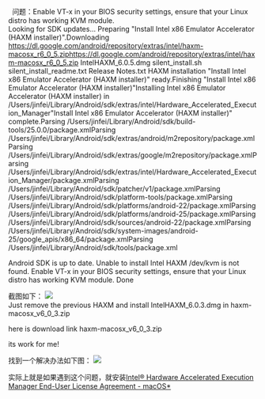 


<a name="vtx" id="vtx">&nbsp;</a>
问题：Enable VT-x in your BIOS security settings, ensure that your Linux distro has working KVM module.  
Looking for SDK updates...
Preparing "Install Intel x86 Emulator Accelerator (HAXM installer)".Downloading https://dl.google.com/android/repository/extras/intel/haxm-macosx_r6_0_5.ziphttps://dl.google.com/android/repository/extras/intel/haxm-macosx_r6_0_5.zip
IntelHAXM_6.0.5.dmg
silent_install.sh
silent_install_readme.txt
Release Notes.txt
HAXM installation
"Install Intel x86 Emulator Accelerator (HAXM installer)" ready.Finishing "Install Intel x86 Emulator Accelerator (HAXM installer)"Installing Intel x86 Emulator Accelerator (HAXM installer) in /Users/jinfei/Library/Android/sdk/extras/intel/Hardware_Accelerated_Execution_Manager"Install Intel x86 Emulator Accelerator (HAXM installer)" complete.Parsing /Users/jinfei/Library/Android/sdk/build-tools/25.0.0/package.xmlParsing /Users/jinfei/Library/Android/sdk/extras/android/m2repository/package.xmlParsing /Users/jinfei/Library/Android/sdk/extras/google/m2repository/package.xmlParsing /Users/jinfei/Library/Android/sdk/extras/intel/Hardware_Accelerated_Execution_Manager/package.xmlParsing /Users/jinfei/Library/Android/sdk/patcher/v1/package.xmlParsing /Users/jinfei/Library/Android/sdk/platform-tools/package.xmlParsing /Users/jinfei/Library/Android/sdk/platforms/android-22/package.xmlParsing /Users/jinfei/Library/Android/sdk/platforms/android-25/package.xmlParsing /Users/jinfei/Library/Android/sdk/sources/android-22/package.xmlParsing /Users/jinfei/Library/Android/sdk/system-images/android-25/google_apis/x86_64/package.xmlParsing /Users/jinfei/Library/Android/sdk/tools/package.xml

Android SDK is up to date.
Unable to install Intel HAXM
/dev/kvm is not found.
Enable VT-x in your BIOS security settings, ensure that your Linux distro has working KVM module.
Done

截图如下：
![](http://image.bgenius.cn/jinfei/github/developer-tools/Screen%20Shot%202017-01-10%20at%202.18.05%20AM.png)  
Just remove the previous HAXM and install IntelHAXM_6.0.3.dmg in haxm-macosx_v6_0_3.zip

here is download link haxm-macosx_v6_0_3.zip

its work for me!


找到一个解决办法如下图：
![](http://image.bgenius.cn/jinfei/github/developer-tools/Screen%20Shot%202017-01-10%20at%202.19.12%20AM.png)

实际上就是如果遇到这个问题，就安装[Intel® Hardware Accelerated Execution Manager End-User License Agreement - macOS*](https://software.intel.com/en-us/android/articles/intel-hardware-accelerated-execution-manager-end-user-license-agreement-macosx)

